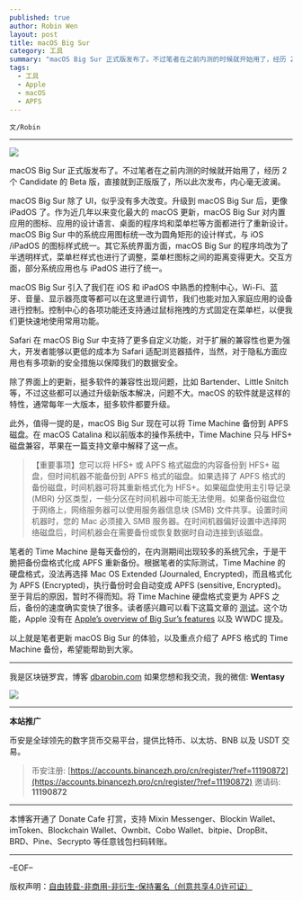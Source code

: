 ```yaml
---
published: true
author: Robin Wen
layout: post
title: macOS Big Sur
category: 工具
summary: "macOS Big Sur 正式版发布了。不过笔者在之前内测的时候就开始用了，经历 2 个 Candidate 的 Beta 版，直接就到正版版了，所以此次发布，内心毫无波澜。笔者的 Time Machine 是每天备份的，在内测期间出现较多的系统容与，于是干脆把备份盘格式化成 APFS 重新备份。根据笔者的实际测试，Time Machine 的硬盘格式，没法再选择 Mac OS Extended (Journaled, Encrypted)，而且格式化为 APFS (Encrypted)，执行备份时会自动变成 APFS (sensitive, Encrypted)。至于背后的原因，暂时不得而知。将 Time Machine 硬盘格式变更为 APFS 之后，备份的速度确实变快了很多。读者感兴趣可以看下这篇文章的测试。这个功能，Apple 没有在 Apple’s overview of Big Sur’s features 以及 WWDC 提及。以上就是笔者更新 macOS Big Sur 的体验，以及重点介绍了 APFS 格式的 Time Machine 备份，希望能帮助到大家。"
tags:
  - 工具
  - Apple
  - macOS
  - APFS
---
```


`文/Robin`

***

![](https://cdn.dbarobin.com/4v86in7.png)

macOS Big Sur 正式版发布了。不过笔者在之前内测的时候就开始用了，经历 2 个 Candidate 的 Beta 版，直接就到正版版了，所以此次发布，内心毫无波澜。

macOS Big Sur 除了 UI，似乎没有多大改变。升级到 macOS Big Sur 后，更像 iPadOS 了。作为近几年以来变化最大的 macOS 更新，macOS Big Sur 对内置应用的图标、应用的设计语言、桌面的程序坞和菜单栏等方面都进行了重新设计。macOS Big Sur 中的系统应用图标统一改为圆角矩形的设计样式，与 iOS /iPadOS 的图标样式统一。其它系统界面方面，macOS Big Sur 的程序坞改为了半透明样式，菜单栏样式也进行了调整，菜单栏图标之间的距离变得更大。交互方面，部分系统应用也与 iPadOS 进行了统一。

macOS Big Sur 引入了我们在 iOS 和 iPadOS 中熟悉的控制中心，Wi-Fi、蓝牙、音量、显示器亮度等都可以在这里进行调节，我们也能对加入家庭应用的设备进行控制。控制中心的各项功能还支持通过鼠标拖拽的方式固定在菜单栏，以便我们更快速地使用常用功能。

Safari 在 macOS Big Sur 中支持了更多自定义功能，对于扩展的兼容性也更为强大，开发者能够以更低的成本为 Safari 适配浏览器插件，当然，对于隐私方面应用也有多项新的安全措施以保障我们的数据安全。

除了界面上的更新，挺多软件的兼容性出现问题，比如 Bartender、Little Snitch 等，不过这些都可以通过升级新版本解决，问题不大。macOS 的软件就是这样的特性，通常每年一大版本，挺多软件都要升级。

此外，值得一提的是，macOS Big Sur 现在可以将 Time Machine 备份到 APFS 磁盘。在 macOS Catalina 和以前版本的操作系统中，Time Machine 只与 HFS+ 磁盘兼容，苹果在一篇支持文章中解释了这一点。

> 【重要事项】您可以将 HFS+ 或 APFS 格式磁盘的内容备份到 HFS+ 磁盘，但时间机器不能备份到 APFS 格式的磁盘。如果选择了 APFS 格式的备份磁盘，时间机器可将其重新格式化为 HFS+。如果磁盘使用主引导记录 (MBR) 分区类型，一些分区在时间机器中可能无法使用。如果备份磁盘位于网络上，网络服务器可以使用服务器信息块 (SMB) 文件共享。设置时间机器时，您的 Mac 必须接入 SMB 服务器。在时间机器偏好设置中选择网络磁盘后，时间机器会在需要备份或恢复数据时自动连接到该磁盘。

笔者的 Time Machine 是每天备份的，在内测期间出现较多的系统冗余，于是干脆把备份盘格式化成 APFS 重新备份。根据笔者的实际测试，Time Machine 的硬盘格式，没法再选择 Mac OS Extended (Journaled, Encrypted)，而且格式化为 APFS (Encrypted)，执行备份时会自动变成 APFS (sensitive, Encrypted)。至于背后的原因，暂时不得而知。将 Time Machine 硬盘格式变更为 APFS 之后，备份的速度确实变快了很多。读者感兴趣可以看下这篇文章的 [测试](https://arstechnica.com/gadgets/2020/11/macos-11-0-big-sur-the-ars-technica-review/9/)。这个功能，Apple 没有在 [Apple’s overview of Big Sur’s features](https://www.apple.com/macos/big-sur/features/) 以及 WWDC 提及。

以上就是笔者更新 macOS Big Sur 的体验，以及重点介绍了 APFS 格式的 Time Machine 备份，希望能帮助到大家。

***

我是区块链罗宾，博客 [dbarobin.com](https://dbarobin.com/)
如果您想和我交流，我的微信: **Wentasy**

![](https://cdn.dbarobin.com/v4yywe2.png)

***

**本站推广**

币安是全球领先的数字货币交易平台，提供比特币、以太坊、BNB 以及 USDT 交易。

> 币安注册: [https://accounts.binancezh.pro/cn/register/?ref=11190872](https://accounts.binancezh.pro/cn/register/?ref=11190872)
> 邀请码: **11190872**

***

本博客开通了 Donate Cafe 打赏，支持 Mixin Messenger、Blockin Wallet、imToken、Blockchain Wallet、Ownbit、Cobo Wallet、bitpie、DropBit、BRD、Pine、Secrypto 等任意钱包扫码转账。

<center>
    <div class="--donate-button"
         data-button-id="f8b9df0d-af9a-460d-8258-d3f435445075"
    ></div>
</center>

***

–EOF–

版权声明：[自由转载-非商用-非衍生-保持署名（创意共享4.0许可证）](http://creativecommons.org/licenses/by-nc-nd/4.0/deed.zh)